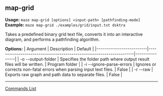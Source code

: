 ## map-grid
**Usage:** `maze map-grid [options] <input-path> [pathfinding-mode]`
**Example:** `maze map-grid ./examples/grid/input.txt dsktra`

Takes a predefined binary grid text file, converts it into an interactive diagram, and performs a pathfinding algorithm.

**Options:**
| Argument                 | Description                                                          | Default        |
|--------------------------|----------------------------------------------------------------------|----------------|
| -o --output-folder       | Specifies the folder path where output result files will be written. | Program folder |
| -i --ignore-parse-errors | Ignores or corrects non-fatal errors when parsing input text files.  | False          |
| -r --raw                 | Exports raw graph and path data to separate files.                   | False          |

---

[Commands List](./readme.md)